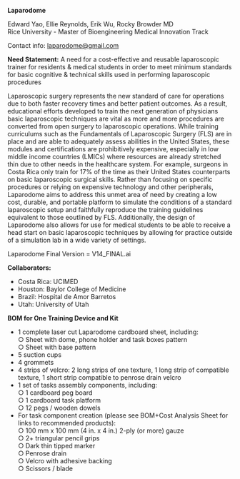 
**Laparodome**  

Edward Yao, Ellie Reynolds, Erik Wu, Rocky Browder MD  
Rice University - Master of Bioengineering Medical Innovation Track  

Contact info: laparodome@gmail.com

**Need Statement:**
A need for a cost-effective and reusable laparoscopic trainer for residents & medical students in order to meet minimum standards for basic cognitive & technical skills used in performing laparoscopic procedures

Laparoscopic surgery represents the new standard of care for operations due to both faster recovery times and better patient outcomes. As a result, educational efforts developed to train the next generation of physicians basic laparoscopic techniques are vital as more and more procedures are converted from open surgery to laparoscopic operations. While training curriculums such as the Fundamentals of Laparoscopic Surgery (FLS) are in place and are able to adequately assess abilities in the United States, these modules and certifications are prohibitively expensive, especially in low middle income countries (LMICs) where resources are already stretched thin due to other needs in the healthcare system. For example, surgeons in Costa Rica only train for 17% of the time as their United States counterparts on basic laparoscopic surgical skills. Rather than focusing on specific procedures or relying on expensive technology and other peripherals, Laparodome aims to address this unmet area of need by creating a low cost, durable, and portable platform to simulate the conditions of a standard laparoscopic setup and faithfully reproduce the training guidelines equivalent to those eoutlined by FLS. Additionally, the design of Laparodome also allows for use for medical students to be able to receive a head start on basic laparoscopic techniques by allowing for practice outside of a simulation lab in a wide variety of settings.


Laparodome Final Version = V14_FINAL.ai

**Collaborators:**
- Costa Rica: UCIMED
- Houston: Baylor College of Medicine
- Brazil: Hospital de Amor Barretos
- Utah: University of Utah

**BOM for One Training Device and Kit**
- 1 complete laser cut Laparodome cardboard sheet, including:  
  ○ Sheet with dome, phone holder and task boxes pattern  
  ○ Sheet with base pattern  
- 5 suction cups
- 4 grommets
- 4 strips of velcro: 2 long strips of one texture, 1 long strip of compatible texture, 1 short
strip compatible to penrose drain velcro
- 1 set of tasks assembly components, including:  
  ○ 1 cardboard peg board  
  ○ 1 cardboard task platform  
  ○ 12 pegs / wooden dowels  
- For task component creation (please see BOM+Cost Analysis Sheet for links to recommended products):  
  ○ 100 mm x 100 mm (4 in. x 4 in.) 2-ply (or more) gauze  
  ○ 2+ triangular pencil grips  
  ○ Dark thin tipped marker  
  ○ Penrose drain  
  ○ Velcro with adhesive backing  
  ○ Scissors / blade  
